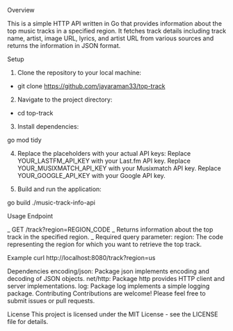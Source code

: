 Overview

This is a simple HTTP API written in Go that provides information about the top music tracks in a specified region. It fetches track details including track name, artist, image URL, lyrics, and artist URL from various sources and returns the information in JSON format.

Setup
1. Clone the repository to your local machine:

* git clone https://github.com/jayaraman33/top-track
  
2. Navigate to the project directory:

* cd top-track
  
3. Install dependencies:

go mod tidy

4. Replace the placeholders with your actual API keys:
Replace YOUR_LASTFM_API_KEY with your Last.fm API key.
Replace YOUR_MUSIXMATCH_API_KEY with your Musixmatch API key.
Replace YOUR_GOOGLE_API_KEY with your Google API key.

5. Build and run the application:

go build
./music-track-info-api

Usage
Endpoint

_  GET /track?region=REGION_CODE
_ Returns information about the top track in the specified region.
_ Required query parameter:
region: The code representing the region for which you want to retrieve the top track.

Example
curl http://localhost:8080/track?region=us



Dependencies
encoding/json: Package json implements encoding and decoding of JSON objects.
net/http: Package http provides HTTP client and server implementations.
log: Package log implements a simple logging package.
Contributing
Contributions are welcome! Please feel free to submit issues or pull requests.

License
This project is licensed under the MIT License - see the LICENSE file for details.
